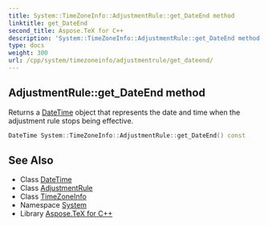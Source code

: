 ```yaml
---
title: System::TimeZoneInfo::AdjustmentRule::get_DateEnd method
linktitle: get_DateEnd
second_title: Aspose.TeX for C++
description: 'System::TimeZoneInfo::AdjustmentRule::get_DateEnd method. Returns a DateTime object that represents the date and time when the adjustment rule stops being effective in C++.'
type: docs
weight: 300
url: /cpp/system/timezoneinfo/adjustmentrule/get_dateend/
---
```

## AdjustmentRule::get_DateEnd method


Returns a [DateTime](../../../datetime/) object that represents the date and time when the adjustment rule stops being effective.

```cpp
DateTime System::TimeZoneInfo::AdjustmentRule::get_DateEnd() const
```

## See Also

* Class [DateTime](../../../datetime/)
* Class [AdjustmentRule](../)
* Class [TimeZoneInfo](../../)
* Namespace [System](../../../)
* Library [Aspose.TeX for C++](../../../../)
